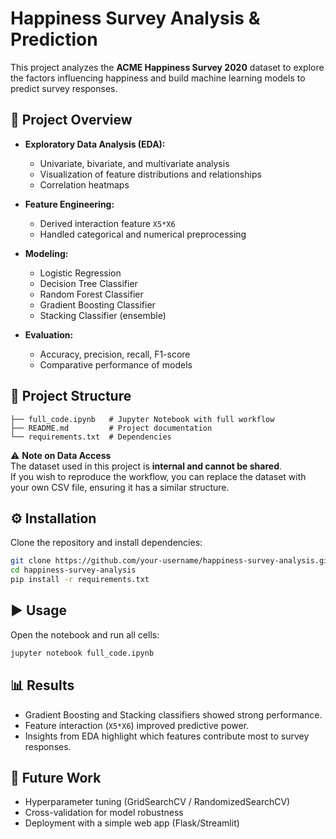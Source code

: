 # Happiness Survey Analysis & Prediction

This project analyzes the **ACME Happiness Survey 2020** dataset to explore the factors influencing happiness and build machine learning models to predict survey responses.

## 📌 Project Overview
- **Exploratory Data Analysis (EDA):**
  - Univariate, bivariate, and multivariate analysis
  - Visualization of feature distributions and relationships
  - Correlation heatmaps

- **Feature Engineering:**
  - Derived interaction feature `X5*X6`
  - Handled categorical and numerical preprocessing

- **Modeling:**
  - Logistic Regression
  - Decision Tree Classifier
  - Random Forest Classifier
  - Gradient Boosting Classifier
  - Stacking Classifier (ensemble)

- **Evaluation:**
  - Accuracy, precision, recall, F1-score
  - Comparative performance of models

## 📂 Project Structure
```
├── full_code.ipynb   # Jupyter Notebook with full workflow
├── README.md         # Project documentation
└── requirements.txt  # Dependencies
```

⚠️ **Note on Data Access**  
The dataset used in this project is **internal and cannot be shared**.  
If you wish to reproduce the workflow, you can replace the dataset with your own CSV file, ensuring it has a similar structure.

## ⚙️ Installation
Clone the repository and install dependencies:

```bash
git clone https://github.com/your-username/happiness-survey-analysis.git
cd happiness-survey-analysis
pip install -r requirements.txt
```

## ▶️ Usage
Open the notebook and run all cells:

```bash
jupyter notebook full_code.ipynb
```

## 📊 Results
- Gradient Boosting and Stacking classifiers showed strong performance.
- Feature interaction (`X5*X6`) improved predictive power.
- Insights from EDA highlight which features contribute most to survey responses.

## 🚀 Future Work
- Hyperparameter tuning (GridSearchCV / RandomizedSearchCV)
- Cross-validation for model robustness
- Deployment with a simple web app (Flask/Streamlit)
